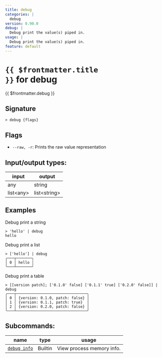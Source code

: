 ```yaml
---
title: debug
categories: |
  debug
version: 0.90.0
debug: |
  Debug print the value(s) piped in.
usage: |
  Debug print the value(s) piped in.
feature: default
---
```


<!-- This file is automatically generated. Please edit the command in https://github.com/nushell/nushell instead. -->

# <code>{{ $frontmatter.title }}</code> for debug

<div class='command-title'>{{ $frontmatter.debug }}</div>

## Signature

`> debug {flags} `

## Flags

- `--raw, -r`: Prints the raw value representation

## Input/output types:

| input       | output         |
| ----------- | -------------- |
| any         | string         |
| list\<any\> | list\<string\> |

## Examples

Debug print a string

```nushell
> 'hello' | debug
hello
```

Debug print a list

```nushell
> ['hello'] | debug
╭───┬───────╮
│ 0 │ hello │
╰───┴───────╯

```

Debug print a table

```nushell
> [[version patch]; ['0.1.0' false] ['0.1.1' true] ['0.2.0' false]] | debug
╭───┬────────────────────────────────╮
│ 0 │ {version: 0.1.0, patch: false} │
│ 1 │ {version: 0.1.1, patch: true}  │
│ 2 │ {version: 0.2.0, patch: false} │
╰───┴────────────────────────────────╯

```

## Subcommands:

| name                                         | type    | usage                     |
| -------------------------------------------- | ------- | ------------------------- |
| [`debug info`](/commands/docs/debug_info.md) | Builtin | View process memory info. |
